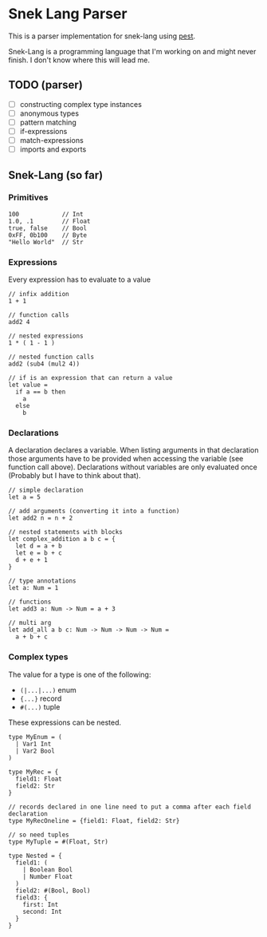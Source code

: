 # Snek Lang Parser

This is a parser implementation for snek-lang using [pest](https://pest.rs).

Snek-Lang is a programming language that I'm working on and might never finish.
I don't know where this will lead me.


## TODO (parser)

- [ ] constructing complex type instances
- [ ] anonymous types
- [ ] pattern matching
- [ ] if-expressions
- [ ] match-expressions
- [ ] imports and exports

## Snek-Lang (so far)

### Primitives

```sk
100            // Int
1.0, .1        // Float
true, false    // Bool
0xFF, 0b100    // Byte
"Hello World"  // Str
```

### Expressions

Every expression has to evaluate to a value

```sk
// infix addition
1 + 1                

// function calls
add2 4               

// nested expressions
1 * ( 1 - 1 )        

// nested function calls
add2 (sub4 (mul2 4)) 

// if is an expression that can return a value
let value = 
  if a == b then
    a
  else
    b
```

### Declarations

A declaration declares a variable. When listing arguments in that
declaration those arguments have to be provided when accessing the variable (see function call above).
Declarations without variables are only evaluated once (Probably but I have to think about that).

```sk
// simple declaration
let a = 5

// add arguments (converting it into a function)
let add2 n = n + 2

// nested statements with blocks
let complex_addition a b c = {
  let d = a + b
  let e = b + c
  d + e + 1
}

// type annotations
let a: Num = 1

// functions
let add3 a: Num -> Num = a + 3

// multi arg
let add_all a b c: Num -> Num -> Num -> Num =
  a + b + c 
```

### Complex types

The value for a type is one of the following:

- `(|...|...)` enum
- `{...}` record
- `#(...)` tuple

These expressions can be nested.

```sk
type MyEnum = (
  | Var1 Int
  | Var2 Bool
)

type MyRec = {
  field1: Float
  field2: Str
}

// records declared in one line need to put a comma after each field declaration
type MyRecOneline = {field1: Float, field2: Str}

// so need tuples
type MyTuple = #(Float, Str)

type Nested = {
  field1: (
    | Boolean Bool
    | Number Float
  )
  field2: #(Bool, Bool)
  field3: {
    first: Int
    second: Int
  }
}
```

